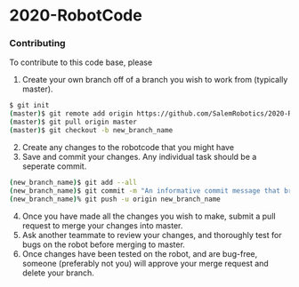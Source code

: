 # 2020-RobotCode

### Contributing

To contribute to this code base, please

1. Create your own branch off of a branch you wish to work from (typically master).
```bash
$ git init
(master)$ git remote add origin https://github.com/SalemRobotics/2020-RobotCode.git
(master)$ git pull origin master
(master)$ git checkout -b new_branch_name
```
2. Create any changes to the robotcode that you might have
3. Save and commit your changes. Any individual task should be a seperate commit.
```bash
(new_branch_name)$ git add --all
(new_branch_name)$ git commit -m "An informative commit message that briefly summarizes any changes you made"
(new_branch_name)% git push -u origin new_branch_name
```
4. Once you have made all the changes you wish to make, submit a pull request to merge your changes into master.
5. Ask another teammate to review your changes, and thoroughly test for bugs on the robot before merging to master.
6. Once changes have been tested on the robot, and are bug-free, someone (preferably not you) will approve your merge request and delete your branch.

